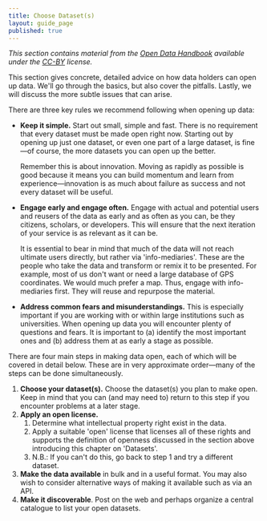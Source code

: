 ```yaml
---
title: Choose Dataset(s)
layout: guide_page
published: true
---
```


_This section contains material from the [Open Data
Handbook](http://opendatahandbook.org/) available under the 
[CC-BY](http://creativecommons.org/licenses/by/3.0/) license._

This section gives concrete, detailed advice on how data holders can open up
data. We'll go through the basics, but also cover the pitfalls. Lastly, we
will discuss the more subtle issues that can arise.

There are three key rules we recommend following when opening up data:

- **Keep it simple.** Start out small, simple and fast. There is no 
  requirement that every dataset must be made open right now. Starting out 
  by opening up just one dataset, or even one part of a large dataset, is 
  fine&mdash;of course, the more datasets you can open up the better.

  Remember this is about innovation. Moving as rapidly as possible is good 
  because it means you can build momentum and learn from 
  experience&mdash;innovation is as much about failure as success and not 
  every dataset will be useful.

- **Engage early and engage often.** Engage with actual and potential users 
  and reusers of the data as early and as often as you can, be they 
  citizens, scholars, or developers. This will ensure that the next 
  iteration of your service is as relevant as it can be.

  It is essential to bear in mind that much of the data will not reach 
  ultimate users directly, but rather via 'info-mediaries'. These are the 
  people who take the data and transform or remix it to be presented. For 
  example, most of us don't want or need a large database of GPS 
  coordinates. We would much prefer a map. Thus, engage with info-
  mediaries first. They will reuse and repurpose the material.

- **Address common fears and misunderstandings.** This is especially 
  important if you are working with or within large institutions such as 
  universities. When opening up data you will encounter plenty of questions 
  and fears. It is important to (a) identify the most important ones and (b) 
  address them at as early a stage as possible.

There are four main steps in making data open, each of which will be covered 
in detail below. These are in very approximate order&mdash;many of the steps 
can be done simultaneously.

1. **Choose your dataset(s).** Choose the dataset(s) you plan to make open. 
   Keep in mind that you can (and may need to) return to this step if you 
   encounter problems at a later stage.
2. **Apply an open license.**
    1. Determine what intellectual property right exist in the data.
    2. Apply a suitable 'open' license that licenses all of these rights and 
       supports the definition of openness discussed in the section above 
       introducing this chapter on 'Datasets'.
    3. N.B.: If you can't do this, go back to step 1 and try a different 
       dataset.
3. **Make the data available** in bulk and in a useful format. You may also 
   wish to consider alternative ways of making it available such as via an 
   API.
4. **Make it discoverable**. Post on the web and perhaps organize a central 
   catalogue to list your open datasets.

